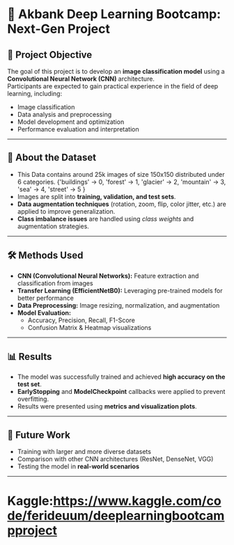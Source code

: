 # 📌 Akbank Deep Learning Bootcamp: Next-Gen Project

## 🎯 Project Objective
The goal of this project is to develop an **image classification model** using a **Convolutional Neural Network (CNN)** architecture.  
Participants are expected to gain practical experience in the field of deep learning, including:  

- Image classification  
- Data analysis and preprocessing  
- Model development and optimization  
- Performance evaluation and interpretation  

---

## 📂 About the Dataset
- This Data contains around 25k images of size 150x150 distributed under 6 categories.
{'buildings' -> 0,
'forest' -> 1,
'glacier' -> 2,
'mountain' -> 3,
'sea' -> 4,
'street' -> 5 }
- Images are split into **training, validation, and test sets**.  
- **Data augmentation techniques** (rotation, zoom, flip, color jitter, etc.) are applied to improve generalization.  
- **Class imbalance issues** are handled using *class weights* and augmentation strategies.  

---

## 🛠 Methods Used
- **CNN (Convolutional Neural Networks):** Feature extraction and classification from images  
- **Transfer Learning (EfficientNetB0):** Leveraging pre-trained models for better performance  
- **Data Preprocessing:** Image resizing, normalization, and augmentation  
- **Model Evaluation:**  
  - Accuracy, Precision, Recall, F1-Score  
  - Confusion Matrix & Heatmap visualizations  

---

## 📊 Results
- The model was successfully trained and achieved **high accuracy on the test set**.  
- **EarlyStopping** and **ModelCheckpoint** callbacks were applied to prevent overfitting.  
- Results were presented using **metrics and visualization plots**.  

---

## 🚀 Future Work
- Training with larger and more diverse datasets  
- Comparison with other CNN architectures (ResNet, DenseNet, VGG)  
- Testing the model in **real-world scenarios**  

---
# Kaggle:https://www.kaggle.com/code/ferideuum/deeplearningbootcampproject
